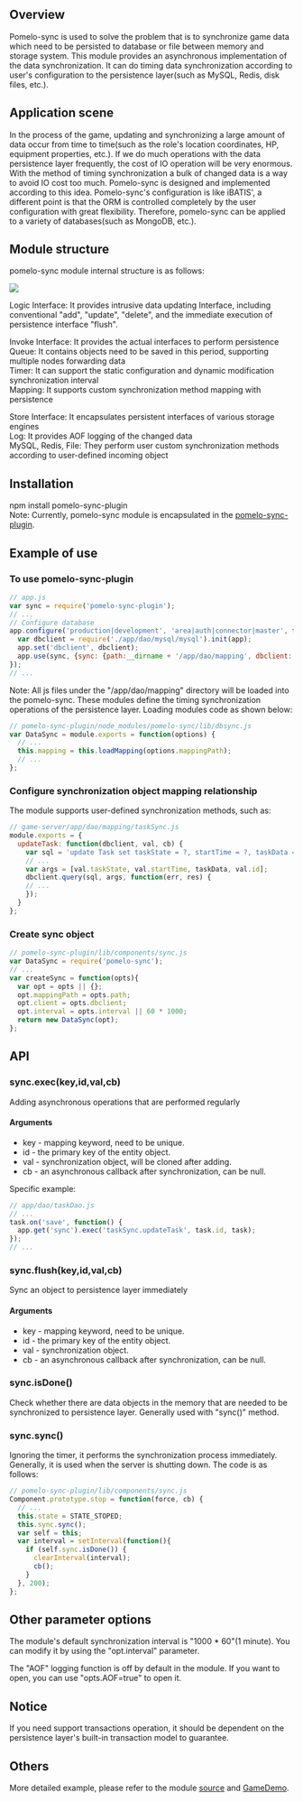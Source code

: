 ## Overview
Pomelo-sync is used to solve the problem that is to synchronize game data which need to be persisted to database or file between memory and storage system. This module provides an asynchronous implementation of the data synchronization. It can do timing data synchronization according to user's configuration to the persistence layer(such as MySQL, Redis, disk files, etc.). 
 
## Application scene
In the process of the game, updating and synchronizing a large amount of data occur from time to time(such as the role's location coordinates, HP, equipment properties, etc.). If we do much operations with the data persistence layer frequently, the cost of IO operation will be very enormous. With the method of timing synchronization a bulk of changed data is a way to avoid IO cost too much. Pomelo-sync is designed and implemented according to this idea. Pomelo-sync's configuration is like iBATIS', a different point is that the ORM is controlled completely by the user configuration with great flexibility. Therefore, pomelo-sync can be applied to a variety of databases(such as MongoDB, etc.). 
 
## Module structure 
pomelo-sync module internal structure is as follows: 
 
![](http://pomelo.netease.com/resource/documentImage/pomelo-sync.png) 
 
Logic Interface: It provides intrusive data updating Interface, including conventional "add", "update", "delete", and the immediate execution of persistence interface "flush". <br/> 
 
Invoke Interface: It provides the actual interfaces to perform persistence <br/>
Queue: It contains objects need to be saved in this period, supporting multiple nodes forwarding data <br/> 
Timer: It can support the static configuration and dynamic modification synchronization interval <br/> 
Mapping: It supports custom synchronization method mapping with persistence <br/> 
 
Store Interface: It encapsulates persistent interfaces of various storage engines <br/> 
Log: It provides AOF logging of the changed data <br/> 
MySQL, Redis, File: They perform user custom synchronization methods according to user-defined incoming object <br/> 
 
## Installation
npm install pomelo-sync-plugin <br/>
Note: Currently, pomelo-sync module is encapsulated in the [pomelo-sync-plugin](https://github.com/NetEase/pomelo-sync-plugin).
 
## Example of use
### To use pomelo-sync-plugin 
``` javascript
// app.js
var sync = require('pomelo-sync-plugin');
// ...
// Configure database
app.configure('production|development', 'area|auth|connector|master', function() {
  var dbclient = require('./app/dao/mysql/mysql').init(app);
  app.set('dbclient', dbclient);
  app.use(sync, {sync: {path:__dirname + '/app/dao/mapping', dbclient: dbclient}});
});
// ...
```
Note: All js files under the "/app/dao/mapping" directory will be loaded into the pomelo-sync. These modules define the timing synchronization operations of the persistence layer. Loading modules code as shown below: 
``` javascript
// pomelo-sync-plugin/node_modules/pomelo-sync/lib/dbsync.js
var DataSync = module.exports = function(options) {
  // ...
  this.mapping = this.loadMapping(options.mappingPath);
  // ...
};
```
 
### Configure synchronization object mapping relationship
The module supports user-defined synchronization methods, such as: 
``` javascript
// game-server/app/dao/mapping/taskSync.js
module.exports = {
  updateTask: function(dbclient, val, cb) {
    var sql = 'update Task set taskState = ?, startTime = ?, taskData = ? where id = ?';
    // ...
    var args = [val.taskState, val.startTime, taskData, val.id];
    dbclient.query(sql, args, function(err, res) {
    // ...
    });
  }
};
```

### Create sync object 
``` javascript
// pomelo-sync-plugin/lib/components/sync.js
var DataSync = require('pomelo-sync');
// ...
var createSync = function(opts){
  var opt = opts || {};
  opt.mappingPath = opts.path;
  opt.client = opts.dbclient;
  opt.interval = opts.interval || 60 * 1000;
  return new DataSync(opt);
};
```
 
## API 
### sync.exec(key,id,val,cb)
Adding asynchronous operations that are performed regularly
#### Arguments 
+ key - mapping keyword, need to be unique. 
+ id  - the primary key of the entity object. 
+ val - synchronization object, will be cloned after adding.
+ cb  - an asynchronous callback after synchronization, can be null. 

Specific example:
``` javascript
// app/dao/taskDao.js
// ...
task.on('save', function() {
  app.get('sync').exec('taskSync.updateTask', task.id, task);
});
// ...
```

### sync.flush(key,id,val,cb)
Sync an object to persistence layer immediately
#### Arguments 
+ key - mapping keyword, need to be unique. 
+ id  - the primary key of the entity object. 
+ val - synchronization object.
+ cb  - an asynchronous callback after synchronization, can be null. 

### sync.isDone()
Check whether there are data objects in the memory that are needed to be synchronized to persistence layer. Generally used with "sync()" method. 
 
### sync.sync()
Ignoring the timer, it performs the synchronization process immediately. Generally, it is used when the server is shutting down. The code is as follows: 
``` javascript
// pomelo-sync-plugin/lib/components/sync.js
Component.prototype.stop = function(force, cb) {
  // ...
  this.state = STATE_STOPED;
  this.sync.sync();
  var self = this;
  var interval = setInterval(function(){
    if (self.sync.isDone()) {
      clearInterval(interval);
      cb();
    }
  }, 200);
};
``` 

## Other parameter options 
The module's default synchronization interval is "1000 * 60"(1 minute). You can modify it by using the "opt.interval" parameter. 

The "AOF" logging function is off by default in the module. If you want to open, you can use "opts.AOF=true" to open it. 
 
## Notice 
If you need support transactions operation, it should be dependent on the persistence layer's built-in transaction model to guarantee. 
 
## Others 
More detailed example, please refer to the module [source](https://github.com/NetEase/pomelo-sync) and [GameDemo](https://github.com/NetEase/lordofpomelo). 

